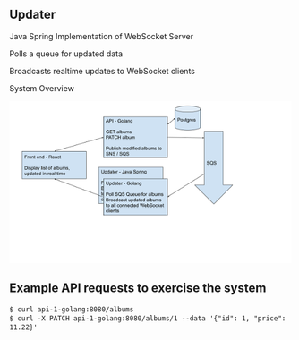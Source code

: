 ## Updater
Java Spring Implementation of WebSocket Server

Polls a queue for updated data

Broadcasts realtime updates to WebSocket clients

System Overview

![Experiment 1 Overview](Experiment1.png)

## Example API requests to exercise the system
```
$ curl api-1-golang:8080/albums
$ curl -X PATCH api-1-golang:8080/albums/1 --data '{"id": 1, "price": 11.22}'
```